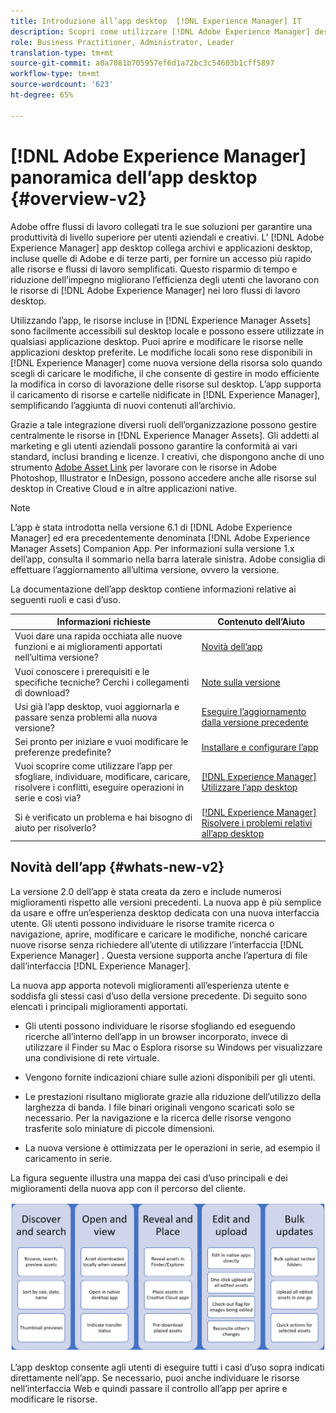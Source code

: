 ```yaml
---
title: Introduzione all’app desktop  [!DNL Experience Manager] IT
description: Scopri come utilizzare [!DNL Adobe Experience Manager] desktop app to optimize the asset management workflows for creative users when using [!DNL Adobe Experience Manager Assets] direttamente dal desktop.
role: Business Practitioner, Administrator, Leader
translation-type: tm+mt
source-git-commit: a0a7081b705957ef6d1a72bc3c54603b1cff5897
workflow-type: tm+mt
source-wordcount: '623'
ht-degree: 65%

---
```



# [!DNL Adobe Experience Manager] panoramica dell’app desktop  {#overview-v2}

Adobe offre flussi di lavoro collegati tra le sue soluzioni per garantire una produttività di livello superiore per utenti aziendali e creativi. L’ [!DNL Adobe Experience Manager] app desktop collega archivi e applicazioni desktop, incluse quelle di Adobe e di terze parti, per fornire un accesso più rapido alle risorse e flussi di lavoro semplificati. Questo risparmio di tempo e riduzione dell’impegno migliorano l’efficienza degli utenti che lavorano con le risorse di [!DNL Adobe Experience Manager] nei loro flussi di lavoro desktop.

Utilizzando l’app, le risorse incluse in [!DNL Experience Manager Assets] sono facilmente accessibili sul desktop locale e possono essere utilizzate in qualsiasi applicazione desktop. Puoi aprire e modificare le risorse nelle applicazioni desktop preferite. Le modifiche locali sono rese disponibili in [!DNL Experience Manager] come nuova versione della risorsa solo quando scegli di caricare le modifiche, il che consente di gestire in modo efficiente la modifica in corso di lavorazione delle risorse sul desktop. L’app supporta il caricamento di risorse e cartelle nidificate in [!DNL Experience Manager], semplificando l’aggiunta di nuovi contenuti all’archivio.

Grazie a tale integrazione diversi ruoli dell’organizzazione possono gestire centralmente le risorse in [!DNL Experience Manager Assets]. Gli addetti al marketing e gli utenti aziendali possono garantire la conformità ai vari standard, inclusi branding e licenze. I creativi, che dispongono anche di uno strumento [Adobe Asset Link](https://www.adobe.com/it/marketing/experience-manager-assets/adobe-asset-link.html) per lavorare con le risorse in Adobe Photoshop, Illustrator e InDesign, possono accedere anche alle risorse sul desktop in Creative Cloud e in altre applicazioni native.

>[!NOTE]
>
>L’app è stata introdotta nella versione 6.1 di [!DNL Adobe Experience Manager] ed era precedentemente denominata [!DNL Adobe Experience Manager Assets] Companion App. Per informazioni sulla versione 1.x dell’app, consulta il sommario nella barra laterale sinistra. Adobe consiglia di effettuare l’aggiornamento all’ultima versione, ovvero la versione.

La documentazione dell’app desktop contiene informazioni relative ai seguenti ruoli e casi d’uso.

| Informazioni richieste | Contenuto dell’Aiuto |
|--- |--- |
| Vuoi dare una rapida occhiata alle nuove funzioni e ai miglioramenti apportati nell’ultima versione? | [Novità dell’app](#whats-new-v2) |
| Vuoi conoscere i prerequisiti e le specifiche tecniche? Cerchi i collegamenti di download? | [Note sulla versione](release-notes.md) |
| Usi già l’app desktop, vuoi aggiornarla e passare senza problemi alla nuova versione? | [Eseguire l’aggiornamento dalla versione precedente](install-upgrade.md#upgrade-from-previous-version) |
| Sei pronto per iniziare e vuoi modificare le preferenze predefinite? | [Installare e configurare l’app](install-upgrade.md) |
| Vuoi scoprire come utilizzare l’app per sfogliare, individuare, modificare, caricare, risolvere i conflitti, eseguire operazioni in serie e così via? | [ [!DNL Experience Manager] Utilizzare l’app desktop](using.md) |
| Si è verificato un problema e hai bisogno di aiuto per risolverlo? | [ [!DNL Experience Manager] Risolvere i problemi relativi all’app desktop ](troubleshoot.md) |

## Novità dell’app {#whats-new-v2}

La versione 2.0 dell’app è stata creata da zero e include numerosi miglioramenti rispetto alle versioni precedenti. La nuova app è più semplice da usare e offre un’esperienza desktop dedicata con una nuova interfaccia utente. Gli utenti possono individuare le risorse tramite ricerca o navigazione, aprire, modificare e caricare le modifiche, nonché caricare nuove risorse senza richiedere all’utente di utilizzare l’interfaccia [!DNL Experience Manager] . Questa versione supporta anche l’apertura di file dall’interfaccia [!DNL Experience Manager].

La nuova app apporta notevoli miglioramenti all’esperienza utente e soddisfa gli stessi casi d’uso della versione precedente. Di seguito sono elencati i principali miglioramenti apportati.

* Gli utenti possono individuare le risorse sfogliando ed eseguendo ricerche all’interno dell’app in un browser incorporato, invece di utilizzare il Finder su Mac o Esplora risorse su Windows per visualizzare una condivisione di rete virtuale.

* Vengono fornite indicazioni chiare sulle azioni disponibili per gli utenti.

* Le prestazioni risultano migliorate grazie alla riduzione dell’utilizzo della larghezza di banda. I file binari originali vengono scaricati solo se necessario. Per la navigazione e la ricerca delle risorse vengono trasferite solo miniature di piccole dimensioni.

* La nuova versione è ottimizzata per le operazioni in serie, ad esempio il caricamento in serie.

La figura seguente illustra una mappa dei casi d’uso principali e dei miglioramenti della nuova app con il percorso del cliente.

![[!DNL Experience Manager]Novità dell’app desktop ](assets/aem_desktop_app_usecases_v2.png)

L’app desktop consente agli utenti di eseguire tutti i casi d’uso sopra indicati direttamente nell’app. Se necessario, puoi anche individuare le risorse nell’interfaccia Web e quindi passare il controllo all’app per aprire e modificare le risorse.
